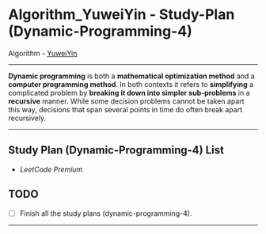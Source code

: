 # Algorithm_YuweiYin - Study-Plan (Dynamic-Programming-4)

Algorithm - [YuweiYin](https://github.com/YuweiYin)

---

**Dynamic programming** is both a **mathematical optimization method** and a **computer programming method**. In both contexts it refers to **simplifying** a complicated problem by **breaking it down into simpler sub-problems** in a **recursive** manner. While some decision problems cannot be taken apart this way, decisions that span several points in time do often break apart recursively.

---

## Study Plan (Dynamic-Programming-4) List

- *LeetCode Premium*

## TODO

- [ ] Finish all the study plans (dynamic-programming-4).

---
